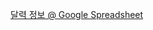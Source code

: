 [달력 정보 @ Google Spreadsheet](https://docs.google.com/spreadsheets/d/1n1_O6XJUOCdzZ1NK2Lld3aTOATb3IsLmyHrz-eXKzJQ/)
